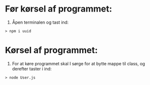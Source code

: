 # Før kørsel af programmet:
1. Åpen terminalen og tast ind:
```
> npm i uuid
```
# Kørsel af programmet:
1. For at køre programmet skal I sørge for at bytte mappe til class, og derefter taster i ind:
```
> node User.js
```